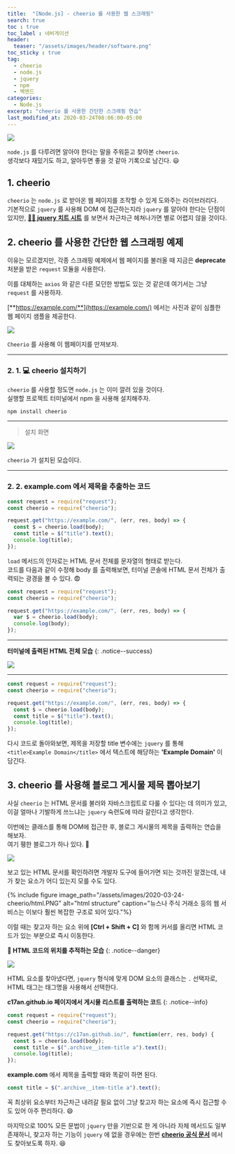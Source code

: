 ```yaml
---
title:  "[Node.js] - cheerio 를 사용한 웹 스크래핑"
search: true
toc : true
toc_label : 네비게이션
header:
  teaser: "/assets/images/header/software.png"
toc_sticky : true
tag:
  - cheerio
  - node.js
  - jquery
  - npm
  - 백엔드
categories:
  - Node.js
excerpt: "cheerio 를 사용한 간단한 스크래핑 연습"
last_modified_at: 2020-03-24T08:06:00-05:00
---
```

<img src="/assets/images/header/software.png">


`node.js` 를 다루려면 알아야 한다는 말을 주워듣고 찾아본 `cheerio`.   
생각보다 재밌기도 하고, 알아두면 좋을 것 같아 기록으로 남긴다. 😃

## 1. cheerio

`cheerio` 는 `node.js` 로 받아온 웹 페이지를 조작할 수 있게 도와주는 라이브러리다.  
기본적으로 `jquery` 를 사용해 DOM 에 접근하는지라 `jquery` 를 알아야 한다는 단점이 있지만, [**👨‍💻 jquery 치트 시트**](https://htmlcheatsheet.com/jquery/) 를 보면서 차근차근 헤쳐나가면 별로 어렵지 않을 것이다.

## 2. cheerio 를 사용한 간단한 웹 스크래핑 예제   

이유는 모르겠지만, 각종 스크래핑 예제에서 웹 페이지를 불러올 때 지금은 **deprecate** 처분을 받은 `request` 모듈을 사용한다.   

이를 대체하는 `axios` 와 같은 다른 모던한 방법도 있는 것 같은데 여기서는 그냥 `request` 를 사용하자.

[**https://example.com/**](https://example.com/) 에서는 사진과 같이 심플한 웹 페이지 샘플을 제공한다.


<img src="/assets/images/2020-03-24-cheerio/sample.PNG">

`Cheerio` 를 사용해 이 웹페이지를 만져보자.

---

### 2. 1. 💻 cheerio 설치하기   

`cheerio` 를 사용할 정도면 `node.js` 는 이미 깔려 있을 것이다.  
실행할 프로젝트 터미널에서 npm 을 사용해 설치해주자.

```javascript
npm install cheerio
```

---

> 설치 화면

<img src="/assets/images/2020-03-24-cheerio/install.PNG">

`cheerio` 가 설치된 모습이다.

---

### 2. 2. example.com 에서 제목을 추출하는 코드

```javascript
const request = require("request");
const cheerio = require("cheerio");

request.get("https://example.com/", (err, res, body) => {
  const $ = cheerio.load(body);
  const title = $("title").text();
  console.log(title);
});
```

`load` 메서드의 인자로는 HTML 문서 전체를 문자열의 형태로 받는다.   
코드를 다음과 같이 수정해 body 를 출력해보면, 터미널 콘솔에 HTML 문서 전체가 출력되는 광경을 볼 수 있다. 😨

```javascript
const request = require("request");
const cheerio = require("cheerio");

request.get("https://example.com/", (err, res, body) => {
  var $ = cheerio.load(body);
  console.log(body);
});
```
---

**터미널에 출력된 HTML 전체 모습**
{: .notice--success}

<img src="/assets/images/2020-03-24-cheerio/body.PNG">

---

```javascript
const request = require("request");
const cheerio = require("cheerio");

request.get("https://example.com/", (err, res, body) => {
  const $ = cheerio.load(body);
  const title = $("title").text();
  console.log(title);
});
```
다시 코드로 돌아와보면, 제목을 저장할 title 변수에는 `jquery` 를 통해 `<title>Example Domain</title>` 에서 텍스트에 해당하는 **'Example Domain'** 이 담긴다.  


## 3. cheerio 를 사용해 블로그 게시물 제목 뽑아보기
사실 `cheerio` 는 HTML 문서를 불러와 자바스크립트로 다룰 수 있다는 데 의미가 있고, 이걸 얼마나 기발하게 쓰느냐는 `jquery` 숙련도에 따라 갈린다고 생각한다.

이번에는 클래스를 통해 DOM에 접근한 후, 블로그 게시물의 제목을 출력하는 연습을 해보자.  
여기 휑한 블로그가 하나 있다. 🤣

<img src="/assets/images/2020-03-24-cheerio/blog.PNG">

보고 있는 HTML 문서를 확인하려면 개발자 도구에 들어가면 되는 것까진 알겠는데, 내가 찾는 요소가 어디 있는지 모를 수도 있다.

{% include figure image_path="/assets/images/2020-03-24-cheerio/html.PNG" alt="html structure" caption="뉴스나 주식 거래소 등의 웹 서비스는 이보다 훨씬 복잡한 구조로 되어 있다."%}

이럴 때는 찾고자 하는 요소 위에 **[Ctrl + Shift + C]** 와 함께 커서를 올리면 HTML 코드가 있는 부분으로 즉시 이동한다.

**🧭 HTML 코드의 위치를 추적하는 모습**
{: .notice--danger}

<img src="/assets/images/2020-03-24-cheerio/find.png">

HTML 요소를 찾아냈다면, `jquery` 형식에 맞게 DOM 요소의 클래스는 `.` 선택자로, HTML 태그는 태그명을 사용해서 선택한다.

**c17an.github.io 페이지에서 게시물 리스트를 출력하는 코드**
{: .notice--info}

```javascript
const request = require("request");
const cheerio = require("cheerio");

request.get("https://c17an.github.io/", function(err, res, body) {
  const $ = cheerio.load(body);
  const title = $(".archive__item-title a").text();
  console.log(title);
});
```

**example.com** 에서 제목을 출력할 때와 똑같이 하면 된다.

``` javascript
const title = $(".archive__item-title a").text();
```

꼭 최상위 요소부터 차근차근 내려갈 필요 없이 그냥 찾고자 하는 요소에 즉시 접근할 수도 있어 아주 편리하다. 😄



마지막으로 100% 모든 문법이 `jquery` 만을 기반으로 한 게 아니라 자체 메서드도 일부 존재하니, 찾고자 하는 기능이 `jquery` 에 없을 경우에는 한번 [**cheerio 공식 문서**](https://cheerio.js.org/) 에서도 찾아보도록 하자. 😆
